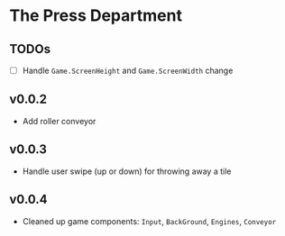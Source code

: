 # The Press Department

## TODOs

- [ ] Handle `Game.ScreenHeight` and `Game.ScreenWidth` change

## v0.0.2

- Add roller conveyor

## v0.0.3

- Handle user swipe (up or down) for throwing away a tile

## v0.0.4

- Cleaned up game components: `Input`, `BackGround`, `Engines`, `Conveyor`
